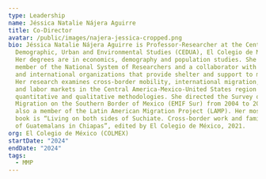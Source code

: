 ```yaml
---
type: Leadership
name: Jéssica Natalie Nájera Aguirre
title: Co-Director
avatar: /public/images/najera-jessica-cropped.png
bio: Jéssica Natalie Nájera Aguirre is Professor-Researcher at the Center for
  Demographic, Urban and Environmental Studies (CEDUA), El Colegio de México.
  Her degrees are in economics, demography and population studies. She is a
  member of the National System of Researchers and a collaborator with national
  and international organizations that provide shelter and support to migrants.
  Her research examines cross-border mobility, international migration, family
  and labor markets in the Central America-Mexico-United States region using
  quantitative and qualitative methodologies. She directed the Survey on
  Migration on the Southern Border of Mexico (EMIF Sur) from 2004 to 2009 and is
  also a member of the Latin American Migration Project (LAMP). Her most recent
  book is “Living on both sides of Suchiate. Cross-border work and family life
  of Guatemalans in Chiapas”, edited by El Colegio de México, 2021.
org: El Colegio de México (COLMEX)
startDate: "2024"
endDate: "2024"
tags:
  - MMP
---
```


